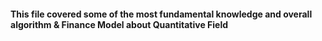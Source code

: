 #### This file covered some of the most fundamental knowledge and overall algorithm & Finance Model about Quantitative Field
 
